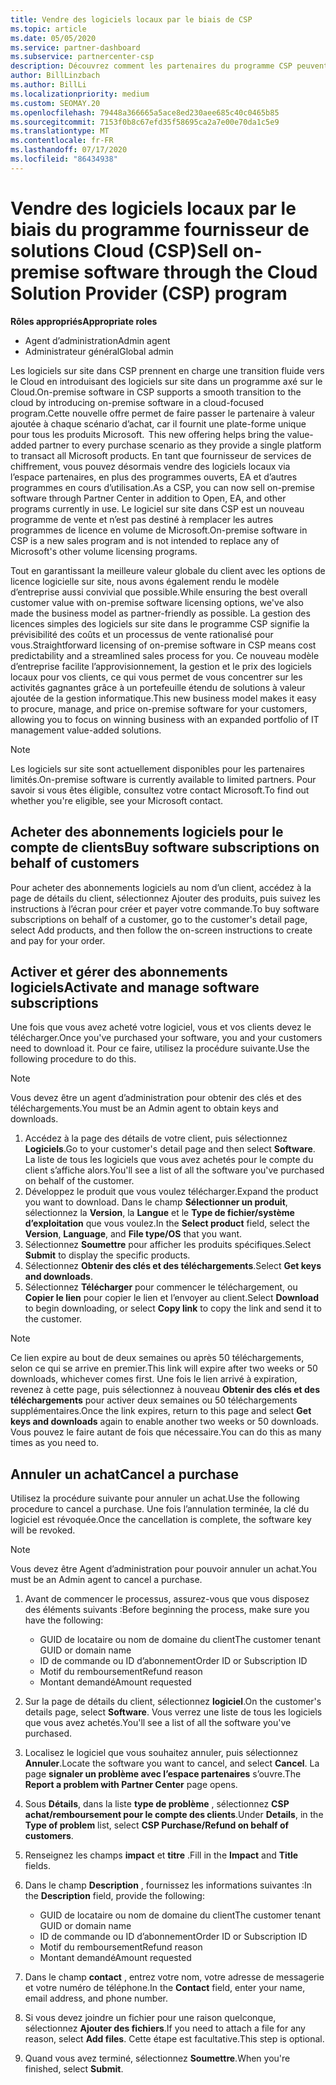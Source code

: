 ```yaml
---
title: Vendre des logiciels locaux par le biais de CSP
ms.topic: article
ms.date: 05/05/2020
ms.service: partner-dashboard
ms.subservice: partnercenter-csp
description: Découvrez comment les partenaires du programme CSP peuvent acheter, gérer, vendre et annuler des abonnements logiciels locaux pour le compte de clients dans l’espace partenaires.
author: BillLinzbach
ms.author: BillLi
ms.localizationpriority: medium
ms.custom: SEOMAY.20
ms.openlocfilehash: 79448a366665a5ace8ed230aee685c40c0465b85
ms.sourcegitcommit: 7153f0b8c67efd35f58695ca2a7e00e70da1c5e9
ms.translationtype: MT
ms.contentlocale: fr-FR
ms.lasthandoff: 07/17/2020
ms.locfileid: "86434938"
---
```

# <a name="sell-on-premise-software-through-the-cloud-solution-provider-csp-program"></a><span data-ttu-id="33ac5-103">Vendre des logiciels locaux par le biais du programme fournisseur de solutions Cloud (CSP)</span><span class="sxs-lookup"><span data-stu-id="33ac5-103">Sell on-premise software through the Cloud Solution Provider (CSP) program</span></span>

<span data-ttu-id="33ac5-104">**Rôles appropriés**</span><span class="sxs-lookup"><span data-stu-id="33ac5-104">**Appropriate roles**</span></span>

- <span data-ttu-id="33ac5-105">Agent d’administration</span><span class="sxs-lookup"><span data-stu-id="33ac5-105">Admin agent</span></span>
- <span data-ttu-id="33ac5-106">Administrateur général</span><span class="sxs-lookup"><span data-stu-id="33ac5-106">Global admin</span></span>

<span data-ttu-id="33ac5-107">Les logiciels sur site dans CSP prennent en charge une transition fluide vers le Cloud en introduisant des logiciels sur site dans un programme axé sur le Cloud.</span><span class="sxs-lookup"><span data-stu-id="33ac5-107">On-premise software in CSP supports a smooth transition to the cloud by introducing on-premise software in a cloud-focused program.</span></span><span data-ttu-id="33ac5-108">Cette nouvelle offre permet de faire passer le partenaire à valeur ajoutée à chaque scénario d’achat, car il fournit une plate-forme unique pour tous les produits Microsoft.</span><span class="sxs-lookup"><span data-stu-id="33ac5-108">  This new offering helps bring the value-added partner to every purchase scenario as they provide a single platform to transact all Microsoft products.</span></span> <span data-ttu-id="33ac5-109">En tant que fournisseur de services de chiffrement, vous pouvez désormais vendre des logiciels locaux via l’espace partenaires, en plus des programmes ouverts, EA et d’autres programmes en cours d’utilisation.</span><span class="sxs-lookup"><span data-stu-id="33ac5-109">As a CSP, you can now sell on-premise software through Partner Center in addition to Open, EA, and other programs currently in use.</span></span> <span data-ttu-id="33ac5-110">Le logiciel sur site dans CSP est un nouveau programme de vente et n’est pas destiné à remplacer les autres programmes de licence en volume de Microsoft.</span><span class="sxs-lookup"><span data-stu-id="33ac5-110">On-premise software in CSP is a new sales program and is not intended to replace any of Microsoft's other volume licensing programs.</span></span> 
 
<span data-ttu-id="33ac5-111">Tout en garantissant la meilleure valeur globale du client avec les options de licence logicielle sur site, nous avons également rendu le modèle d’entreprise aussi convivial que possible.</span><span class="sxs-lookup"><span data-stu-id="33ac5-111">While ensuring the best overall customer value with on-premise software licensing options, we've also made the business model as partner-friendly as possible.</span></span> <span data-ttu-id="33ac5-112">La gestion des licences simples des logiciels sur site dans le programme CSP signifie la prévisibilité des coûts et un processus de vente rationalisé pour vous.</span><span class="sxs-lookup"><span data-stu-id="33ac5-112">Straightforward licensing of on-premise software in CSP means cost predictability and a streamlined sales process for you.</span></span> <span data-ttu-id="33ac5-113">Ce nouveau modèle d’entreprise facilite l’approvisionnement, la gestion et le prix des logiciels locaux pour vos clients, ce qui vous permet de vous concentrer sur les activités gagnantes grâce à un portefeuille étendu de solutions à valeur ajoutée de la gestion informatique.</span><span class="sxs-lookup"><span data-stu-id="33ac5-113">This new business model makes it easy to procure, manage, and price on-premise software for your customers, allowing you to focus on winning business with an expanded portfolio of IT management value-added solutions.</span></span> 

>[!NOTE]
><span data-ttu-id="33ac5-114">Les logiciels sur site sont actuellement disponibles pour les partenaires limités.</span><span class="sxs-lookup"><span data-stu-id="33ac5-114">On-premise software is currently available to limited partners.</span></span> <span data-ttu-id="33ac5-115">Pour savoir si vous êtes éligible, consultez votre contact Microsoft.</span><span class="sxs-lookup"><span data-stu-id="33ac5-115">To find out whether you're eligible, see your Microsoft contact.</span></span> 


## <a name="buy-software-subscriptions-on-behalf-of-customers"></a><span data-ttu-id="33ac5-116">Acheter des abonnements logiciels pour le compte de clients</span><span class="sxs-lookup"><span data-stu-id="33ac5-116">Buy software subscriptions on behalf of customers</span></span>

<span data-ttu-id="33ac5-117">Pour acheter des abonnements logiciels au nom d’un client, accédez à la page de détails du client, sélectionnez Ajouter des produits, puis suivez les instructions à l’écran pour créer et payer votre commande.</span><span class="sxs-lookup"><span data-stu-id="33ac5-117">To buy software subscriptions on behalf of a customer, go to the customer's detail page, select Add products, and then follow the on-screen instructions to create and pay for your order.</span></span>

## <a name="activate-and-manage-software-subscriptions"></a><span data-ttu-id="33ac5-118">Activer et gérer des abonnements logiciels</span><span class="sxs-lookup"><span data-stu-id="33ac5-118">Activate and manage software subscriptions</span></span>

<span data-ttu-id="33ac5-119">Une fois que vous avez acheté votre logiciel, vous et vos clients devez le télécharger.</span><span class="sxs-lookup"><span data-stu-id="33ac5-119">Once you've purchased your software, you and your customers need to download it.</span></span> <span data-ttu-id="33ac5-120">Pour ce faire, utilisez la procédure suivante.</span><span class="sxs-lookup"><span data-stu-id="33ac5-120">Use the following procedure to do this.</span></span> 

>[!NOTE]
><span data-ttu-id="33ac5-121">Vous devez être un agent d’administration pour obtenir des clés et des téléchargements.</span><span class="sxs-lookup"><span data-stu-id="33ac5-121">You must be an Admin agent to obtain keys and downloads.</span></span> 

1. <span data-ttu-id="33ac5-122">Accédez à la page des détails de votre client, puis sélectionnez **Logiciels**.</span><span class="sxs-lookup"><span data-stu-id="33ac5-122">Go to your customer's detail page and then select **Software**.</span></span> <span data-ttu-id="33ac5-123">La liste de tous les logiciels que vous avez achetés pour le compte du client s’affiche alors.</span><span class="sxs-lookup"><span data-stu-id="33ac5-123">You'll see a list of all the software you've purchased on behalf of the customer.</span></span> 
2.  <span data-ttu-id="33ac5-124">Développez le produit que vous voulez télécharger.</span><span class="sxs-lookup"><span data-stu-id="33ac5-124">Expand the product you want to download.</span></span> <span data-ttu-id="33ac5-125">Dans le champ **Sélectionner un produit**, sélectionnez la **Version**, la **Langue** et le **Type de fichier/système d’exploitation** que vous voulez.</span><span class="sxs-lookup"><span data-stu-id="33ac5-125">In the **Select product** field, select the **Version**, **Language**, and **File type/OS** that you want.</span></span> 
3.  <span data-ttu-id="33ac5-126">Sélectionnez **Soumettre** pour afficher les produits spécifiques.</span><span class="sxs-lookup"><span data-stu-id="33ac5-126">Select **Submit** to display the specific products.</span></span> 
4.  <span data-ttu-id="33ac5-127">Sélectionnez **Obtenir des clés et des téléchargements**.</span><span class="sxs-lookup"><span data-stu-id="33ac5-127">Select **Get keys and downloads**.</span></span> 
5.  <span data-ttu-id="33ac5-128">Sélectionnez **Télécharger** pour commencer le téléchargement, ou **Copier le lien** pour copier le lien et l’envoyer au client.</span><span class="sxs-lookup"><span data-stu-id="33ac5-128">Select **Download** to begin downloading, or select **Copy link** to copy the link and send it to the customer.</span></span> 

>[!NOTE]
><span data-ttu-id="33ac5-129">Ce lien expire au bout de deux semaines ou après 50 téléchargements, selon ce qui se arrive en premier.</span><span class="sxs-lookup"><span data-stu-id="33ac5-129">This link will expire after two weeks or 50 downloads, whichever comes first.</span></span> <span data-ttu-id="33ac5-130">Une fois le lien arrivé à expiration, revenez à cette page, puis sélectionnez à nouveau **Obtenir des clés et des téléchargements** pour activer deux semaines ou 50 téléchargements supplémentaires.</span><span class="sxs-lookup"><span data-stu-id="33ac5-130">Once the link expires, return to this page and select **Get keys and downloads** again to enable another two weeks or 50 downloads.</span></span> <span data-ttu-id="33ac5-131">Vous pouvez le faire autant de fois que nécessaire.</span><span class="sxs-lookup"><span data-stu-id="33ac5-131">You can do this as many times as you need to.</span></span> 


## <a name="cancel-a-purchase"></a><span data-ttu-id="33ac5-132">Annuler un achat</span><span class="sxs-lookup"><span data-stu-id="33ac5-132">Cancel a purchase</span></span>

<span data-ttu-id="33ac5-133">Utilisez la procédure suivante pour annuler un achat.</span><span class="sxs-lookup"><span data-stu-id="33ac5-133">Use the following procedure to cancel a purchase.</span></span> <span data-ttu-id="33ac5-134">Une fois l’annulation terminée, la clé du logiciel est révoquée.</span><span class="sxs-lookup"><span data-stu-id="33ac5-134">Once the cancellation is complete, the software key will be revoked.</span></span> 

>[!NOTE]
><span data-ttu-id="33ac5-135">Vous devez être Agent d’administration pour pouvoir annuler un achat.</span><span class="sxs-lookup"><span data-stu-id="33ac5-135">You must be an Admin agent to cancel a purchase.</span></span> 

1.  <span data-ttu-id="33ac5-136">Avant de commencer le processus, assurez-vous que vous disposez des éléments suivants :</span><span class="sxs-lookup"><span data-stu-id="33ac5-136">Before beginning the process, make sure you have the following:</span></span> 
    - <span data-ttu-id="33ac5-137">GUID de locataire ou nom de domaine du client</span><span class="sxs-lookup"><span data-stu-id="33ac5-137">The customer tenant GUID or domain name</span></span>
    - <span data-ttu-id="33ac5-138">ID de commande ou ID d’abonnement</span><span class="sxs-lookup"><span data-stu-id="33ac5-138">Order ID or Subscription ID</span></span>
    - <span data-ttu-id="33ac5-139">Motif du remboursement</span><span class="sxs-lookup"><span data-stu-id="33ac5-139">Refund reason</span></span>
    - <span data-ttu-id="33ac5-140">Montant demandé</span><span class="sxs-lookup"><span data-stu-id="33ac5-140">Amount requested</span></span>

2.  <span data-ttu-id="33ac5-141">Sur la page de détails du client, sélectionnez **logiciel**.</span><span class="sxs-lookup"><span data-stu-id="33ac5-141">On the customer's details page, select **Software**.</span></span> <span data-ttu-id="33ac5-142">Vous verrez une liste de tous les logiciels que vous avez achetés.</span><span class="sxs-lookup"><span data-stu-id="33ac5-142">You'll see a list of all the software you've purchased.</span></span> 

3.  <span data-ttu-id="33ac5-143">Localisez le logiciel que vous souhaitez annuler, puis sélectionnez **Annuler**.</span><span class="sxs-lookup"><span data-stu-id="33ac5-143">Locate the software you want to cancel, and select **Cancel**.</span></span> <span data-ttu-id="33ac5-144">La page **signaler un problème avec l’espace partenaires** s’ouvre.</span><span class="sxs-lookup"><span data-stu-id="33ac5-144">The **Report a problem with Partner Center** page opens.</span></span> 

4.  <span data-ttu-id="33ac5-145">Sous **Détails**, dans la liste **type de problème** , sélectionnez **CSP achat/remboursement pour le compte des clients**.</span><span class="sxs-lookup"><span data-stu-id="33ac5-145">Under **Details**, in the **Type of problem** list, select **CSP Purchase/Refund on behalf of customers**.</span></span>

5.  <span data-ttu-id="33ac5-146">Renseignez les champs **impact** et **titre** .</span><span class="sxs-lookup"><span data-stu-id="33ac5-146">Fill in the **Impact** and **Title** fields.</span></span> 

6.  <span data-ttu-id="33ac5-147">Dans le champ **Description** , fournissez les informations suivantes :</span><span class="sxs-lookup"><span data-stu-id="33ac5-147">In the **Description** field, provide the following:</span></span> 
    -   <span data-ttu-id="33ac5-148">GUID de locataire ou nom de domaine du client</span><span class="sxs-lookup"><span data-stu-id="33ac5-148">The customer tenant GUID or domain name</span></span>
    -   <span data-ttu-id="33ac5-149">ID de commande ou ID d’abonnement</span><span class="sxs-lookup"><span data-stu-id="33ac5-149">Order ID or Subscription ID</span></span>
    -   <span data-ttu-id="33ac5-150">Motif du remboursement</span><span class="sxs-lookup"><span data-stu-id="33ac5-150">Refund reason</span></span>
    -   <span data-ttu-id="33ac5-151">Montant demandé</span><span class="sxs-lookup"><span data-stu-id="33ac5-151">Amount requested</span></span>

7.  <span data-ttu-id="33ac5-152">Dans le champ **contact** , entrez votre nom, votre adresse de messagerie et votre numéro de téléphone.</span><span class="sxs-lookup"><span data-stu-id="33ac5-152">In the **Contact** field, enter your name, email address, and phone number.</span></span> 

8.  <span data-ttu-id="33ac5-153">Si vous devez joindre un fichier pour une raison quelconque, sélectionnez **Ajouter des fichiers**.</span><span class="sxs-lookup"><span data-stu-id="33ac5-153">If you need to attach a file for any reason, select **Add files**.</span></span> <span data-ttu-id="33ac5-154">Cette étape est facultative.</span><span class="sxs-lookup"><span data-stu-id="33ac5-154">This step is optional.</span></span> 

9.  <span data-ttu-id="33ac5-155">Quand vous avez terminé, sélectionnez **Soumettre**.</span><span class="sxs-lookup"><span data-stu-id="33ac5-155">When you're finished, select **Submit**.</span></span>
